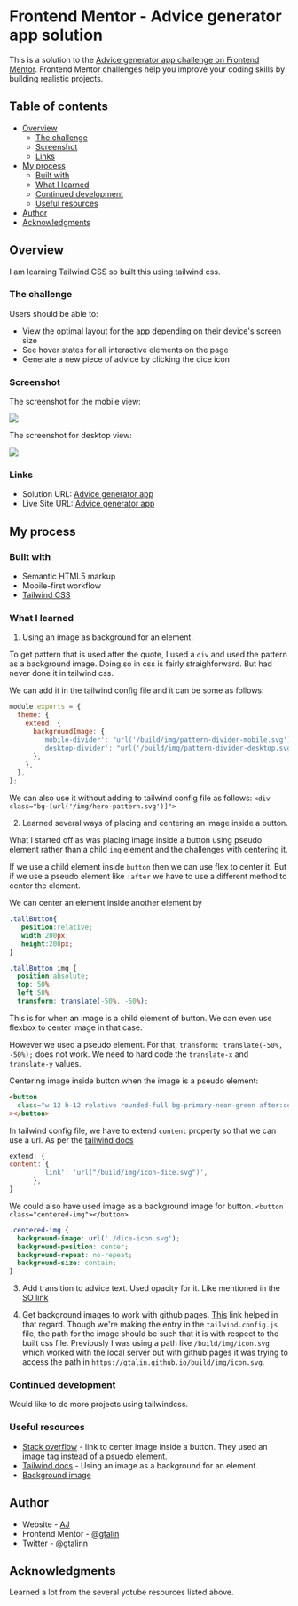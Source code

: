 # Frontend Mentor - Advice generator app solution 

This is a solution to the [Advice generator app challenge on Frontend Mentor](https://www.frontendmentor.io/challenges/advice-generator-app-QdUG-13db). Frontend Mentor challenges help you improve your coding skills by building realistic projects.

## Table of contents

- [Overview](#overview)
  - [The challenge](#the-challenge)
  - [Screenshot](#screenshot)
  - [Links](#links)
- [My process](#my-process)
  - [Built with](#built-with)
  - [What I learned](#what-i-learned)
  - [Continued development](#continued-development)
  - [Useful resources](#useful-resources)
- [Author](#author)
- [Acknowledgments](#acknowledgments)

## Overview

I am learning Tailwind CSS so built this using tailwind css.

### The challenge

Users should be able to:

- View the optimal layout for the app depending on their device's screen size
- See hover states for all interactive elements on the page
- Generate a new piece of advice by clicking the dice icon

### Screenshot

The screenshot for the mobile view:

![](./screenshot-mobile.png)

The screenshot for desktop view:

![](./screenshot-desktop.png)

### Links

- Solution URL: [Advice generator app](https://github.com/gtalin/front-end-mentor/advice-generator-app)
- Live Site URL: [Advice generator app](https://gtalin.github.io/front-end-mentor/advice-generator-app)

## My process

### Built with

- Semantic HTML5 markup
- Mobile-first workflow
- [Tailwind CSS](https://tailwindcss.com/)

### What I learned

1. Using an image as background for an element.

To get pattern that is used after the quote, I used a `div` and used the pattern as a background image. Doing so in css is fairly straighforward. But had never done it in tailwind css.

We can add it in the tailwind config file and it can be some as follows:

```js
module.exports = {
  theme: {
    extend: {
      backgroundImage: {
        'mobile-divider': "url('/build/img/pattern-divider-mobile.svg')",
        'desktop-divider': "url('/build/img/pattern-divider-desktop.svg')",
      },
    },
  },
};
```

We can also use it without adding to tailwind config file as follows: `<div class="bg-[url('/img/hero-pattern.svg')]">`

2. Learned several ways of placing and centering an image inside a button.

What I started off as was placing image inside a button using pseudo element rather than a child `img` element and the challenges with centering it.

If we use a child element inside `button` then we can use flex to center it. But if we use a pseudo element like `:after` we have to use a different method to center the element.

We can center an element inside another element by

```css
.tallButton{
   position:relative;
   width:200px;
   height:200px;
}

.tallButton img {
  position:absolute;
  top: 50%;
  left:50%;
  transform: translate(-50%, -50%);
```

This is for when an image is a child element of button. We can even use flexbox to center image in that case.

However we used a pseudo element. For that, `transform: translate(-50%, -50%);` does not work. We need to hard code the `translate-x` and `translate-y` values.

Centering image inside button when the image is a pseudo element:

```html
<button
  class="w-12 h-12 relative rounded-full bg-primary-neon-green after:content-link after:m-0 after:absolute after:top-[50%] after:left-[50%] transform after:-translate-x-[12px] after:-translate-y-[12px]"
></button>
```

In tailwind config file, we have to extend `content` property so that we can use a url. As per the [tailwind docs](https://tailwindcss.com/docs/content#customizing-your-theme)

```js
extend: {
content: {
        'link': 'url("/build/img/icon-dice.svg")',
      },
}
```

We could also have used image as a background image for button.
`<button class="centered-img"></button>`

```css
.centered-img {
  background-image: url('./dice-icon.svg');
  background-position: center;
  background-repeat: no-repeat;
  background-size: contain;
}
```

3. Add transition to advice text. Used opacity for it.
   Like mentioned in the [SO link](https://stackoverflow.com/questions/29640486/is-there-any-way-to-have-a-transition-effect-when-changing-the-innerhtml)

4. Get background images to work with github pages. [This](https://github.com/tailwindlabs/tailwindcss/discussions/5504) link helped in that regard. Though we're making the entry in the `tailwind.config.js` file, the path for the image should be such that it is with respect to the built css file. Previously I was using a path like `/build/img/icon.svg` which worked with the local server but with github pages it was trying to access the path in `https://gtalin.github.io/build/img/icon.svg`.

### Continued development

Would like to do more projects using tailwindcss.

### Useful resources

- [Stack overflow](https://stackoverflow.com/questions/7274875/center-image-in-html-button) - link to center image inside a button. They used an image tag instead of a psuedo element.
- [Tailwind docs](https://tailwindcss.com/docs/background-image#using-custom-values) - Using an image as a background for an element.
- [Background image](https://github.com/tailwindlabs/tailwindcss/discussions/5504)

## Author

- Website - [AJ](https://github.com/gtalin)
- Frontend Mentor - [@gtalin](https://www.frontendmentor.io/profile/gtalin)
- Twitter - [@gtalinn](https://twitter.com/gtalinn)

## Acknowledgments

Learned a lot from the several yotube resources listed above.
